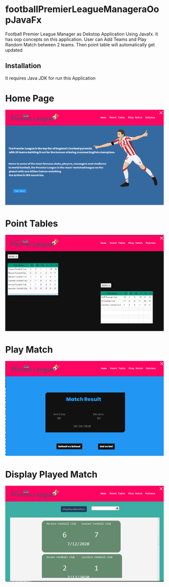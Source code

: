 # footballPremierLeagueManageraOopJavaFx
Football Premier League Manager as Dekstop Application Using Javafx. It has oop concepts on this application. User can Add Teams and Play Random Match between 2 teams.
Then point table will automatically get updated

## Installation
It requires Java JDK for run this Application


# Home Page

<img src = "https://github.com/coderx31/footballPremierLeagueManageraOopJavaFx/blob/master/screenshots/home.png">

# Point Tables

<img src = "https://github.com/coderx31/footballPremierLeagueManageraOopJavaFx/blob/master/screenshots/pointTables.png">


# Play Match

<img src = "https://github.com/coderx31/footballPremierLeagueManageraOopJavaFx/blob/master/screenshots/playMatch.png">


# Display Played Match

<img src = "https://github.com/coderx31/footballPremierLeagueManageraOopJavaFx/blob/master/screenshots/displayMatches.png">



